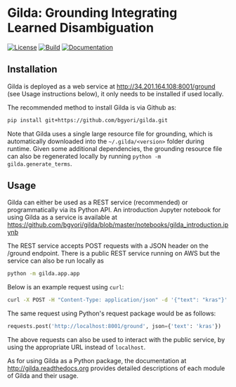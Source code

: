 # Gilda: Grounding Integrating Learned Disambiguation
[![License](https://img.shields.io/badge/License-BSD%202--Clause-orange.svg)](https://opensource.org/licenses/BSD-2-Clause)
[![Build](https://travis-ci.org/indralab/gilda.svg)](https://travis-ci.org/indralab/gilda)
[![Documentation](https://readthedocs.org/projects/gilda/badge/?version=latest)](https://gilda.readthedocs.io/en/latest/?badge=latest)

## Installation
Gilda is deployed as a web service at http://34.201.164.108:8001/ground (see Usage
instructions below), it only needs to be installed if used locally.

The recommended method to install Gilda is via Github as:
```bash
pip install git+https://github.com/bgyori/gilda.git
```
Note that Gilda uses a single large resource file for grounding, which is automatically downloaded
into the `~/.gilda/<version>` folder during runtime. Given some additional dependencies, the grounding
resource file can also be regenerated locally by running `python -m gilda.generate_terms`.

## Usage
Gilda can either be used as a REST service (recommended) or programmatically via its Python API.
An introduction Jupyter notebook for using Gilda as a service is available at
https://github.com/bgyori/gilda/blob/master/notebooks/gilda_introduction.ipynb

The REST service accepts POST requests with a JSON header on the /ground endpoint.
There is a public REST service running on AWS but the service can also be run locally as

```bash
python -m gilda.app.app
```

Below is an example request using `curl`:

```bash
curl -X POST -H "Content-Type: application/json" -d '{"text": "kras"}' http://localhost:8001/ground
```

The same request using Python's request package would be as follows:

```python
requests.post('http://localhost:8001/ground', json={'text': 'kras'})
```

The above requests can also be used to interact with the public service, by using the
appropriate URL instead of `localhost`.

As for using Gilda as a Python package, the documentation at
http://gilda.readthedocs.org provides detailed descriptions of each module
of Gilda and their usage.
